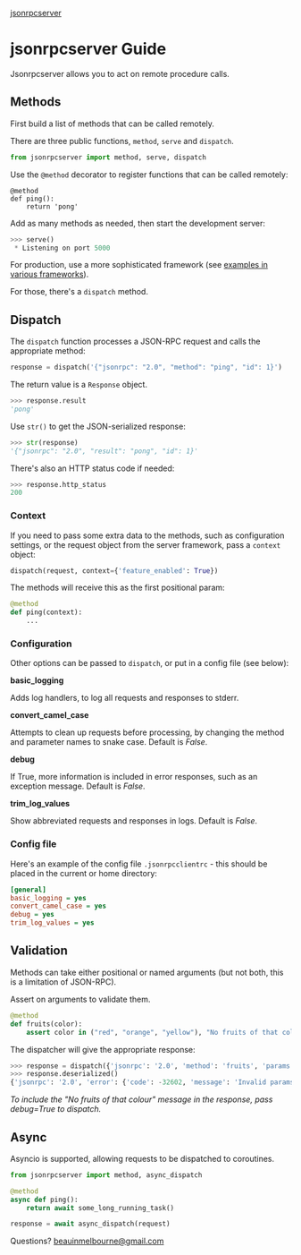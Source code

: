 <p class="rubric"><a class="reference internal" href="index.html"><span class="doc">jsonrpcserver</span></a></p>

# jsonrpcserver Guide

Jsonrpcserver allows you to act on remote procedure calls.

## Methods

First build a list of methods that can be called remotely.

There are three public functions, `method`, `serve` and `dispatch`.

```python
from jsonrpcserver import method, serve, dispatch
```

Use the `@method` decorator to register functions that can be called remotely:

```
@method
def ping():
    return 'pong'
```

Add as many methods as needed, then start the development server:

```python
>>> serve()
 * Listening on port 5000
```

For production, use a more sophisticated framework (see [examples in various
frameworks](examples.html)).

For those, there's a `dispatch` method.

## Dispatch

The `dispatch` function processes a JSON-RPC request and calls the appropriate
method:

```python
response = dispatch('{"jsonrpc": "2.0", "method": "ping", "id": 1}')
```

The return value is a `Response` object.

```python
>>> response.result
'pong'
```

Use `str()` to get the JSON-serialized response:

```python
>>> str(response)
'{"jsonrpc": "2.0", "result": "pong", "id": 1}'
```

There's also an HTTP status code if needed:

```python
>>> response.http_status
200
```

### Context

If you need to pass some extra data to the methods, such as configuration
settings, or the request object from the server framework, pass a `context`
object:

```python
dispatch(request, context={'feature_enabled': True})
```

The methods will receive this as the first positional param:

```python
@method
def ping(context):
    ...
```

### Configuration

Other options can be passed to `dispatch`, or put in a config file (see
below):

**basic_logging**

Adds log handlers, to log all requests and responses to stderr.

**convert_camel_case**

Attempts to clean up requests before processing, by changing the method and
parameter names to snake case. Default is *False*.

**debug**

If True, more information is included in error responses, such as an exception
message. Default is *False*.

**trim_log_values**

Show abbreviated requests and responses in logs. Default is *False*.

### Config file

Here's an example of the config file `.jsonrpcclientrc` - this should be
placed in the current or home directory:

```ini
[general]
basic_logging = yes
convert_camel_case = yes
debug = yes
trim_log_values = yes
```

## Validation

Methods can take either positional or named arguments (but not both, this is a
limitation of JSON-RPC).

Assert on arguments to validate them.

```python
@method
def fruits(color):
    assert color in ("red", "orange", "yellow"), "No fruits of that colour"
```

The dispatcher will give the appropriate response:

```python
>>> response = dispatch({'jsonrpc': '2.0', 'method': 'fruits', 'params': ["blue"], 'id': 1})
>>> response.deserialized()
{'jsonrpc': '2.0', 'error': {'code': -32602, 'message': 'Invalid params'}, 'id': 1}
```

*To include the "No fruits of that colour" message in the response, pass
debug=True to dispatch.*

## Async

Asyncio is supported, allowing requests to be dispatched to coroutines.

```python
from jsonrpcserver import method, async_dispatch

@method
async def ping():
    return await some_long_running_task()

response = await async_dispatch(request)
```

Questions? [beauinmelbourne@gmail.com](mailto:beauinmelbourne@gmail.com)
